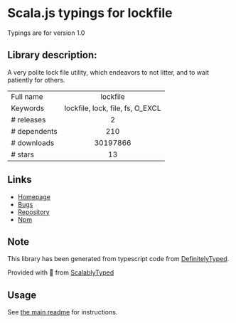 
# Scala.js typings for lockfile

Typings are for version 1.0

## Library description:
A very polite lock file utility, which endeavors to not litter, and to wait patiently for others.

|                    |                 |
| ------------------ | :-------------: |
| Full name          | lockfile |
| Keywords           | lockfile, lock, file, fs, O_EXCL |
| # releases         | 2 |
| # dependents       | 210 |
| # downloads        | 30197866 |
| # stars            | 13 |

## Links
- [Homepage](https://github.com/npm/lockfile#readme)
- [Bugs](https://github.com/npm/lockfile/issues)
- [Repository](https://github.com/npm/lockfile)
- [Npm](https://www.npmjs.com/package/lockfile)
    


## Note
This library has been generated from typescript code from [DefinitelyTyped](https://definitelytyped.org).

Provided with :purple_heart: from [ScalablyTyped](https://github.com/oyvindberg/ScalablyTyped)

## Usage
See [the main readme](../../readme.md) for instructions.



